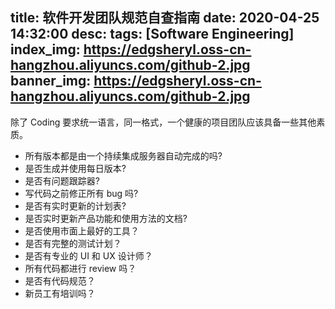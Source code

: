 title: 软件开发团队规范自查指南
date: 2020-04-25 14:32:00
desc: 
tags: [Software Engineering] 
index_img: https://edgsheryl.oss-cn-hangzhou.aliyuncs.com/github-2.jpg
banner_img: https://edgsheryl.oss-cn-hangzhou.aliyuncs.com/github-2.jpg
---

除了 Coding 要求统一语言，同一格式，一个健康的项目团队应该具备一些其他素质。

<!-- more -->

- 所有版本都是由一个持续集成服务器自动完成的吗?
- 是否生成并使用每日版本?
- 是否有问题跟踪器?
- 写代码之前修正所有 bug 吗?
- 是否有实时更新的计划表?
- 是否实时更新产品功能和使用方法的文档?
- 是否使用市面上最好的工具？
- 是否有完整的测试计划？
- 是否有专业的 UI 和 UX 设计师？
- 所有代码都进行 review 吗？
- 是否有代码规范？
- 新员工有培训吗？
